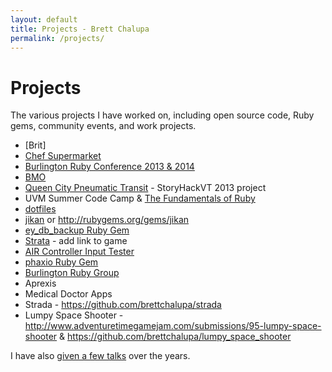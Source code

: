 ```yaml
---
layout: default
title: Projects - Brett Chalupa
permalink: /projects/
---
```


# Projects

The various projects I have worked on, including open source code, Ruby gems, community events, and work projects.

- [Brit]
- [Chef Supermarket](https://supermarket.getchef.com)
- [Burlington Ruby Conference 2013 & 2014](http://burlingtonrubyconference.com)
- [BMO](/bmo)
- [Queen City Pneumatic Transit](http://www.brettchalupa.com/storyhackvt2013/) - StoryHackVT 2013 project
- UVM Summer Code Camp & [The Fundamentals of Ruby](https://github.com/brettchalupa/the_fundamentals_of_ruby)
- [dotfiles](https://github.com/brettchalupa/dotfiles)
- [jikan](https://github.com/brettchalupa/jikan) or http://rubygems.org/gems/jikan
- [ey\_db\_backup Ruby Gem](http://rubygems.org/gems/ey_db_backup)
- [Strata](https://github.com/brettchalupa/strata) - add link to game
- [AIR Controller Input Tester](http://brettchalupa.github.com/AIR-Controller-Tester/)
- [phaxio Ruby Gem](http://rubygems.org/gems/phaxio)
- [Burlington Ruby Group](http://burlingtonruby.org)
- Aprexis
- Medical Doctor Apps
- Strada - https://github.com/brettchalupa/strada
- Lumpy Space Shooter -
  http://www.adventuretimegamejam.com/submissions/95-lumpy-space-shooter
  & https://github.com/brettchalupa/lumpy_space_shooter

I have also [given a few talks](/talks/) over the years.
